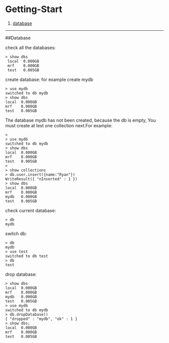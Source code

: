 Getting-Start
=============

1. [database](/doc/database.md "database")



-------------------------------
##Database

check all the databases:    
```
> show dbs
 local  0.000GB
 mrf    0.000GB
 test   0.005GB
```

create database: for example create  mydb   
```
> use mydb
switched to db mydb
> show dbs
local  0.000GB
mrf    0.000GB
test   0.005GB
```
The database mydb has not been created, because the db is empty, 
You must create at lest one collection next.For example:    
```
>
> use mydb
switched to db mydb
> show dbs
local  0.000GB
mrf    0.000GB
test   0.005GB
>
> show collections
> db.user.insert({name:"Ryan"})
WriteResult({ "nInserted" : 1 })
> show dbs
local  0.000GB
mrf    0.000GB
mydb   0.000GB
test   0.005GB
```


check current database:    
```
> db
mydb
```

switch db:
```
> db
mydb
> use test
switched to db test
> db
test
```

drop database:    
```
> show dbs
local  0.000GB
mrf    0.000GB
mydb   0.000GB
test   0.005GB
> use mydb
switched to db mydb
> db.dropDatabase()
{ "dropped" : "mydb", "ok" : 1 }
> show dbs;
local  0.000GB
mrf    0.000GB
test   0.005GB
```


